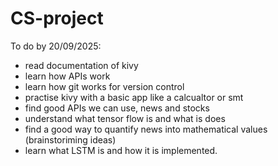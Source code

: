 # CS-project
To do by 20/09/2025:
- read documentation of kivy
- learn how APIs work
- learn how git works for version control
- practise kivy with a basic app like a calcualtor or smt
- find good APIs we can use, news and stocks
- understand what tensor flow is and what is does
- find a good way to quantify news into mathematical values (brainstoriming ideas)
- learn what LSTM is and how it is implemented.
